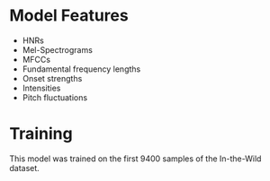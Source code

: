 # Model Features
- HNRs
- Mel-Spectrograms
- MFCCs
- Fundamental frequency lengths
- Onset strengths
- Intensities
- Pitch fluctuations
# Training
This model was trained on the first 9400 samples of the In-the-Wild dataset.
